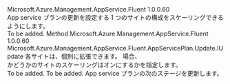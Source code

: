 <Type Name="IWithPerSiteScaling" FullName="Microsoft.Azure.Management.AppService.Fluent.AppServicePlan.Update.IWithPerSiteScaling">
  <TypeSignature Language="C#" Value="public interface IWithPerSiteScaling" />
  <TypeSignature Language="ILAsm" Value=".class public interface auto ansi abstract IWithPerSiteScaling" />
  <TypeSignature Language="DocId" Value="T:Microsoft.Azure.Management.AppService.Fluent.AppServicePlan.Update.IWithPerSiteScaling" />
  <TypeSignature Language="VB.NET" Value="Public Interface IWithPerSiteScaling" />
  <TypeSignature Language="F#" Value="type IWithPerSiteScaling = interface" />
  <AssemblyInfo>
    <AssemblyName>Microsoft.Azure.Management.AppService.Fluent</AssemblyName>
    <AssemblyVersion>1.0.0.60</AssemblyVersion>
  </AssemblyInfo>
  <Interfaces />
  <Docs>
    <summary>
            App service プランの更新を設定する 1 つのサイトの構成をスケーリングできるようにします。
            </summary>
    <remarks>To be added.</remarks>
  </Docs>
  <Members>
    <Member MemberName="WithPerSiteScaling">
      <MemberSignature Language="C#" Value="public Microsoft.Azure.Management.AppService.Fluent.AppServicePlan.Update.IUpdate WithPerSiteScaling (bool perSiteScaling);" />
      <MemberSignature Language="ILAsm" Value=".method public hidebysig newslot virtual instance class Microsoft.Azure.Management.AppService.Fluent.AppServicePlan.Update.IUpdate WithPerSiteScaling(bool perSiteScaling) cil managed" />
      <MemberSignature Language="DocId" Value="M:Microsoft.Azure.Management.AppService.Fluent.AppServicePlan.Update.IWithPerSiteScaling.WithPerSiteScaling(System.Boolean)" />
      <MemberSignature Language="VB.NET" Value="Public Function WithPerSiteScaling (perSiteScaling As Boolean) As IUpdate" />
      <MemberSignature Language="F#" Value="abstract member WithPerSiteScaling : bool -&gt; Microsoft.Azure.Management.AppService.Fluent.AppServicePlan.Update.IUpdate" Usage="iWithPerSiteScaling.WithPerSiteScaling perSiteScaling" />
      <MemberType>Method</MemberType>
      <AssemblyInfo>
        <AssemblyName>Microsoft.Azure.Management.AppService.Fluent</AssemblyName>
        <AssemblyVersion>1.0.0.60</AssemblyVersion>
      </AssemblyInfo>
      <ReturnValue>
        <ReturnType>Microsoft.Azure.Management.AppService.Fluent.AppServicePlan.Update.IUpdate</ReturnType>
      </ReturnValue>
      <Parameters>
        <Parameter Name="perSiteScaling" Type="System.Boolean" />
      </Parameters>
      <Docs>
        <param name="perSiteScaling">各サイトは、個別に拡張できます。 場合、</param>
        <summary>
            かどうかのサイトのスケーリングはオンにするかを指定します。
            </summary>
        <returns>To be added.</returns>
        <remarks>To be added.</remarks>
        <return>App service プランの次のステージを更新します。</return>
      </Docs>
    </Member>
  </Members>
</Type>
